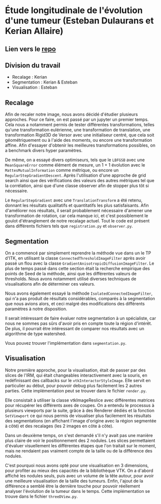 # Étude longitudinale de l'évolution d'une tumeur (Esteban Dulaurans et Kerian Allaire)

## Lien vers le [repo](https://github.com/Maikashan/VITK)

## Division du travail

- Recalage : Kerian
- Segmentation : Kerian & Esteban
- Visualisation : Esteban

## Recalage

Afin de recaler notre image, nous avons décidé d'étudier plusieurs approches. Pour
ce faire, on est passé par un jupyter un premier temps. Cela nous a notamment
permis de tester différentes transformations, telles qu'une transformation eulérienne,
une transformation de translation, une transformation Rigid3D de Versor avec une
initialiseur centré, que cela soit géométriquement ou à l'aide des moments,
ou encore une transformation affine. Afin d'essayer d'obtenir les meilleures
transformations possibles, on a benchmark divers hyper paramètres.

De même, on a essayé divers optimiseurs, tels que le `LBFGSB` avec une
`MeanSquareError` comme élément de mesure, un 1 + 1 évolution avec le
`MattesMutualInformation` comme métrique, ou encore un
`RegularStepGradientDescent`. Après l'utilisation d'une approche de grid search
ainsi que des vérifications des valeurs des autres métriques tel que la
corrélation, ainsi que d'une classe observer afin de stopper plus tôt si nécessaire.

Le `RegularStepGradient` avec une `TranslationTransform` a été retenu, donnant
les résultats qualitatifs et quantitatifs les plus satisfaisants.
Afin d'améliorer nos résultats, il serait probablement nécessaire d'amener une
transformation de rotation, car cela manque ici, et c'est possiblement le goulot
d'étranglement de notre recalage actuel. Tout le code est présent dans différents
fichiers tels que `registration.py` et `observer.py`.

## Segmentation

On a commencé par simplement reprendre la méthode vue dans un le TP d'ITK, en
utilisant la classe `ConnectedThresholdImageFilter` après avoir passé un flou
avec la classe `GradientAnisotropicDiffusionImageFilter`. Le plus de
temps passé dans cette section était la recherche empirique des points de Seed
de la méthode, ainsi que les différentes valeurs de thresholds. Nous avons
notamment utilisé diverses techniques de visualisations afin de déterminer ces
valeurs.

Nous avons également essayé la méthode `IsolatedConnectedImageFilter`, qui n'a
pas produit de résultats considérables, comparés à la segmentation que nous
avions alors, et ceci malgré des modifications des différents paramètres à notre
disposition.

Il serait intéressant de faire évaluer notre segmentation à un spécialiste, car
nous ne sommes pas sûrs d'avoir pris en compte toute la région d'intérêt. De
plus, il pourrait être intéressant de comparer nos résultats avec un algorithme
de type watershed.

Vous pouvez trouver l'implémentation dans `segmentation.py`.

## Visualisation

Notre première approche, pour la visualisation, était de passer par des slices
de l'IRM, qui était changeables interactivement avec la souris, en redéfinissant
des callbacks sur le `vtkInteractorStyleImage`. Elle servit en particulier au
début, pour pouvoir debug plus facilement les 2 autres parties. Cette
implémentation peut se trouver dans le fichier `render.py`.

Elle consistait à utiliser la classe vtkImageReslice avec différentes matrices
pour récupérer les différents axes de coupes. On a entendu le processus à
plusieurs viewports par la suite, grâce à des Renderer dédiés et la fonction
`SetViewport` ce qui nous permis de visualiser plus facilement les résultats
des segmentations (en affichant l'image d'origine avec la région segmentée à
côté) et des recalages (les 2 images en côte à côte).

Dans un deuxième temps, on s'est demandé s'il n'y avait pas une manière plus
claire de voir le positionnement des 2 nodules. Les slices permettaient
d'évaluer visuellement les différentes étapes que l'on traitait sur le moment,
mais ne rendaient pas vraiment compte de la taille ou de la différence des
nodules.

C'est pourquoi nous avons opté pour une visualisation en 3 dimensions, pour
profiter au mieux des capacités de la bibliothèque VTK. On a d'abord affiché les
nodules seuls, puis avec un volume de la tête autour, pour avoir une meilleure
visualisation de la taille des tumeurs. Enfin, l'ajout de la différence a semblé
être la dernière touche pour pouvoir réellement analyser l'évolution de la tumeur
dans le temps. Cette implémentation se trouve dans le fichier `threeDView.py`.
